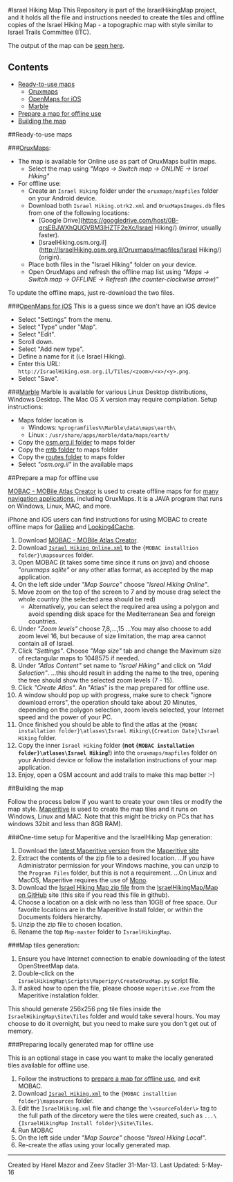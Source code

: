 #Israel Hiking Map
This Repository is part of the IsraelHikingMap project, and it holds all the file and instructions needed to create the tiles and offline copies of the Israel Hiking Map - a topographic map with style similar to Israel Trails Committee (ITC).

The output of the map can be [seen here](http://IsraelHiking.osm.org.il/).

## Contents
* [Ready-to-use maps](#ready-to-use-maps)
  * [Oruxmaps](#oruxmaps)
  * [OpenMaps for iOS](#openmaps-for-ios)
  * [Marble](#marble)
* [Prepare a map for offline use](#prepare-a-map-for-offline-use)
* [Building the map](#building-the-map)

##Ready-to-use maps

###[OruxMaps](http://www.oruxmaps.com/index_en.html): 
  * The map is available for Online use as part of OruxMaps builtin maps.
    * Select the map using  _"Maps &rarr; Switch map &rarr; ONLINE &rarr; Israel Hiking"_
  * For offline use:
    * Create an `Israel Hiking` folder under the `oruxmaps/mapfiles` folder on your Android device.
    * Download both `Israel Hiking.otrk2.xml` and `OruxMapsImages.db` files from one of the following locations:
      * [Google Drive](https://googledrive.com/host/0B-qrsEBJWXhQUGVBM3lHZTF2eXc/Israel Hiking/) (mirror, usually faster).
      * [IsraelHiking.osm.org.il](http://IsraelHiking.osm.org.il/Oruxmaps/mapfiles/Israel Hiking/) (origin).
    * Place both files in the "Israel Hiking" folder on your device.
    * Open OruxMaps and refresh the offline map list using _"Maps &rarr; Switch map &rarr; OFFLINE &rarr; Refresh (the counter-clockwise arrow)"_

To update the offline maps, just re-download the two files.

###[OpenMaps for iOS](http://izeize.com/openmaps/)
This is a guess since we don't have an iOS device
  * Select "Settings" from the menu.
  * Select "Type" under "Map".
  * Select "Edit".
  * Scroll down.
  * Select "Add new type".
  * Define a name for it (i.e Israel Hiking).
  * Enter this URL: `http://IsraelHiking.osm.org.il/Tiles/<zoom>/<x>/<y>.png`.
  * Select "Save".

###[Marble](https://marble.kde.org/install.php)
Marble is available for various Linux Desktop distributions, Windows Desktop. The Mac OS X version may require compilation.
Setup instructions:
  * Maps folder location is
    * Windows: `%programfiles%\Marble\data\maps\earth\`
    * Linux  : `/usr/share/apps/marble/data/maps/earth/`
  * Copy the [osm.org.il folder](https://github.com/shtrb/marble/tree/master/earth/osm.org.il) to maps folder
  * Copy the [mtb folder](https://github.com/shtrb/marble/tree/master/earth/mtb) to maps folder
  * Copy the [routes folder](https://github.com/shtrb/marble/tree/master/earth/routes) to maps folder
  * Select _"osm.org.il"_ in the available maps


##Prepare a map for offline use

[MOBAC - MOBile Atlas Creator](http://mobac.sourceforge.net/) is used to create offline maps for  for [many navigation applications](http://mobac.sourceforge.net/#features), including OruxMaps. It is a JAVA program that runs on Windows, Linux, MAC, and more.

iPhone and iOS users can find instructions for using MOBAC to create offline maps for
[Galileo](https://galileo-app.com/manual.html#offline_maps)
and
[Looking4Cache](https://www.looking4cache.com/manual/create-offline-maps-with-mobac).

1. Download [MOBAC - MOBile Atlas Creator](http://mobac.sourceforge.net/).
2. Download [`Israel Hiking Online.xml`](https://raw.githubusercontent.com/IsraelHikingMap/Map/master/Mobile%20Atlas%20Creator/mapsources/Israel%20Hiking%20Online.xml) to the `{MOBAC installtion folder}\mapsources` folder.
3. Open MOBAC (it takes some time since it runs on java) and choose _"oruxmaps sqlite"_ or any other atlas format, as accepted by the map application.
4. On the left side under _"Map Source"_ choose _"Isreal Hiking Online"_.
5. Move zoom on the top of the screen to 7 and by mouse drag select the whole country (the selected area should be red)
   * Alternatively, you can select the required area using a polygon and avoid spending disk space for the Mediterranean Sea and foreign countries.
6. Under _"Zoom levels"_ choose 7,8,...,15
...You may also choose to add zoom level 16, but because of size limitation, the map area cannot contain all of Israel.
7. Click _"Settings"_. Choose _"Map size"_ tab and change the Maximum size of rectangular maps to 1048575 if needed.
8. Under _"Atlas Content"_ set name to _"Israel Hiking"_ and click on _"Add Selection"_.
...this should result in adding the name to the tree, opening the tree should show the selected zoom levels (7 - 15).
9. Click _"Create Atlas"_. An "Atlas" is the map prepared for offline use. 
10. A window should pop up with progress, make sure to check "ignore download errors", the operation should take about 20 Minutes, depending on the polygon selection, zoom levels selected, your Internet speed and the power of your PC.
11. Once finished you should be able to find the atlas at the `{MOBAC installation folder}\atlases\Israel Hiking\{Creation Date}\Israel Hiking` folder.
12. Copy the inner `Israel Hiking` folder (__not `{MOBAC installation folder}\atlases\Israel Hiking`!__) into the `oruxmaps/mapfiles` folder on your Android device or follow the installation instructions of your map application.
13. Enjoy, open a OSM account and add trails to make this map better :-)


##Building the map

Follow the process below if you want to create your own tiles or modify the map style.
[Maperitive](http://maperitive.net/) is used to create the map tiles and it runs on Windows, Linux and MAC.
Note that this might be tricky on PCs that has windows 32bit and less than 8GB RAM).

###One-time setup for Maperitive and the IsraelHiking Map generation:

1. Download the [latest Maperitive version](http://maperitive.net/download/Maperitive-latest.zip) from the [Maperitive site](http://maperitive.net/)
2. Extract the contents of the zip file to a desired location.
...If you have Administrator permission for your Windows machine, you can unzip to the `Program Files` folder, but this is not a requirement.
...On Linux and MacOS, Maperitive requires the use of [Mono](http://www.mono-project.com/Main_Page).
3. Download the [Israel Hiking Map zip file](https://github.com/IsraelHikingMap/Map/archive/master.zip) from the [IsraelHikingMap/Map on GitHub](https://github.com/IsraelHikingMap/Map) site (this site if you read this file in github).
4. Choose a location on a disk with no less than 10GB of free space. Our favorite locations are in the Maperitive Install folder, or within the Documents folders hierarchy.
5. Unzip the zip file to chosen location.
6. Rename the top `Map-master` folder to `IsraelHikingMap`.

###Map tiles generation:

1. Ensure you have Internet connection to enable downloading of the latest OpenStreetMap data.
2. Double-click on the `IsraelHikingMap\Scripts\Maperipy\CreateOruxMap.py` script file.
3. If asked how to open the file, please choose `maperitive.exe` from the Maperitive instalation folder. 

This should generate 256x256 png tile files inside the `IsraelHikingMap\Site\Tiles` folder and would take several hours.
You may choose to do it overnight, but you need to make sure you don't get out of memory.

###Preparing locally generated map for offline use

This is an optional stage in case you want to make the locally generated tiles available for offline use.

1. Follow the instructions to [prepare a map for offline use](#prepare-a-map-for-offline-use), and exit MOBAC. 
2. Download [`Israel Hiking.xml`](https://raw.githubusercontent.com/IsraelHikingMap/Map/master/Mobile%20Atlas%20Creator/mapsources/Israel%20Hiking.xml) to the `{MOBAC installtion folder}\mapsources` folder.
3. Edit the `IsraelHiking.xml` file and change the `\<sourceFolder\>` tag to the full path of the dircetory were the tiles were created, such as `...\{IsraelHikingMap Install folder}\Site\Tiles`.
4. Run MOBAC
5. On the left side under _"Map Source"_ choose _"Isreal Hiking Local"_.
6. Re-create the atlas using your locally generated map.

-------------------------
Created by Harel Mazor and Zeev Stadler 31-Mar-13. Last Updated: 5-May-16
